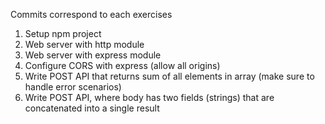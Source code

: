 Commits correspond to each exercises

1. Setup npm project
2. Web server with http module
3. Web server with express module
4. Configure CORS with express (allow all origins)
5. Write POST API that returns sum of all elements in array (make sure to handle error scenarios)
6. Write POST API, where body has two fields (strings) that are concatenated into a single result